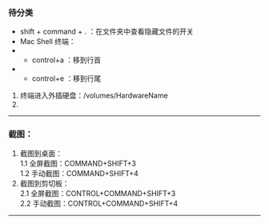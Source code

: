 ### 待分类
* shift + command + . ：在文件夹中查看隐藏文件的开关
* Mac Shell 终端：
* * control+a ：移到行首
* * control+e ：移到行尾

1. 终端进入外插硬盘：/volumes/HardwareName
2. 

---
### 截图：
1. 截图到桌面：   
1.1 全屏截图：COMMAND+SHIFT+3   
1.2 手动截图：COMMAND+SHIFT+4
2. 截图到剪切板：   
2.1 全屏截图：CONTROL+COMMAND+SHIFT+3   
2.2 手动截图：CONTROL+COMMAND+SHIFT+4   
---
